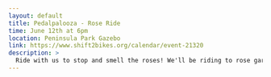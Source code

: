 ```yaml
---
layout: default
title: Pedalpalooza - Rose Ride
time: June 12th at 6pm
location: Peninsula Park Gazebo
link: https://www.shift2bikes.org/calendar/event-21320
description: >
  Ride with us to stop and smell the roses! We'll be riding to rose gardens on the eastside of Portland, rolling down streets where the smells may overtake your senses and the sounds of rose-themed songs and poetry shared will honor our city of roses. Wear your best rose-themed outfits - after all, imitation is the sincerest form of flattery. Ride is a loop!
---
```

